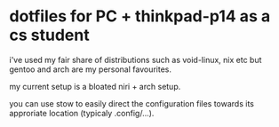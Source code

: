 # dotfiles for PC + thinkpad-p14 as a cs student
i've used my fair share of distributions such as void-linux, nix etc but gentoo and arch are my personal favourites.

my current setup is a bloated niri + arch setup.

you can use stow to easily direct the configuration files towards its approriate location (typicaly .config/...).
